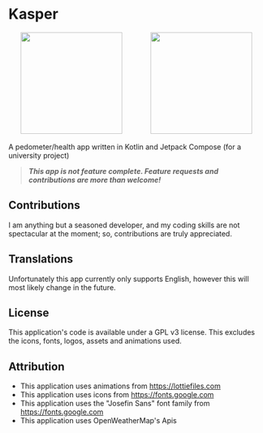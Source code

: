 # Kasper

<p align="center">
  <img width = 200 src=https://github.com/TriStaRvOiD/Kasper/assets/58824912/855804f0-d6ad-411b-a953-b82d4bbd501c>
  &nbsp;&nbsp;&nbsp;&nbsp;&nbsp;&nbsp;&nbsp;&nbsp;&nbsp;&nbsp;&nbsp;&nbsp;
  <img width=200 src=https://github.com/TriStaRvOiD/Kasper/assets/58824912/f517e2a7-8715-47b6-8472-c2f043891237)>
</p>

A pedometer/health app written in Kotlin and Jetpack Compose (for a university project)
> _**This app is not feature complete. Feature requests and contributions are more than welcome!**_

## Contributions
I am anything but a seasoned developer, and my coding skills are not spectacular at the moment; so, contributions are truly appreciated.

## Translations

Unfortunately this app currently only supports English, however this will most likely change in the future.

## License

This application's code is available under a GPL v3 license. This excludes the icons, fonts, logos, assets and animations used.

## Attribution

* This application uses animations from https://lottiefiles.com
* This application uses icons from https://fonts.google.com
* This application uses the "Josefin Sans" font family from https://fonts.google.com
* This application uses OpenWeatherMap's Apis
